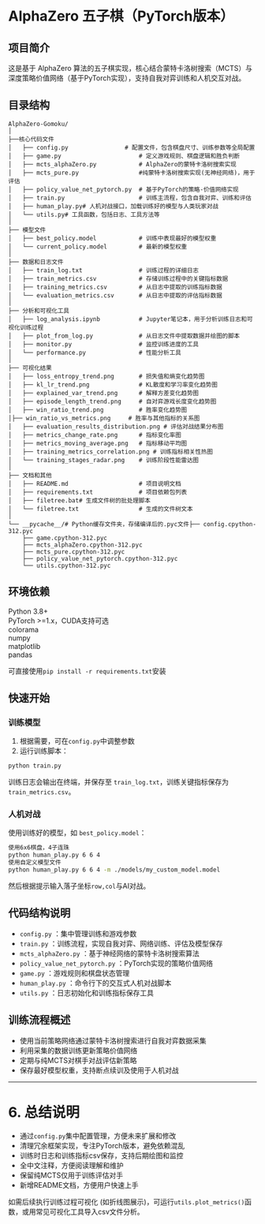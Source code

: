
# AlphaZero 五子棋（PyTorch版本）

## 项目简介

这是基于 AlphaZero 算法的五子棋实现，核心结合蒙特卡洛树搜索（MCTS）与深度策略价值网络（基于PyTorch实现），支持自我对弈训练和人机交互对战。

## 目录结构

```
AlphaZero-Gomoku/
│
├──核心代码文件
│   ├── config.py                # 配置文件，包含棋盘尺寸、训练参数等全局配置
│   ├── game.py                      # 定义游戏规则、棋盘逻辑和胜负判断
│   ├── mcts_alphaZero.py            # AlphaZero的蒙特卡洛树搜索实现
│   ├── mcts_pure.py                 #纯蒙特卡洛树搜索实现(无神经网络)，用于评估
│   ├── policy_value_net_pytorch.py  # 基于PyTorch的策略-价值网络实现
│   ├── train.py                     # 训练主流程，包含自我对弈、训练和评估
│   ├── human_play.py# 人机对战接口，加载训练好的模型与人类玩家对战
│   └── utils.py# 工具函数，包括日志、工具方法等
│
├── 模型文件
│   ├── best_policy.model            # 训练中表现最好的模型权重
│   └── current_policy.model         # 最新的模型权重
│
├── 数据和日志文件
│   ├── train_log.txt                # 训练过程的详细日志
│   ├── train_metrics.csv            # 存储训练过程中的关键指标数据
│   ├── training_metrics.csv         # 从日志中提取的训练指标数据
│   └── evaluation_metrics.csv       # 从日志中提取的评估指标数据
│
├── 分析和可视化工具
│   ├── log_analysis.ipynb           # Jupyter笔记本，用于分析训练日志和可视化训练过程
│   ├── plot_from_log.py             # 从日志文件中提取数据并绘图的脚本
│   ├── monitor.py                   # 监控训练进度的工具
│   └── performance.py               # 性能分析工具
│
├── 可视化结果
│   ├── loss_entropy_trend.png       # 损失值和熵变化趋势图
│   ├── kl_lr_trend.png              # KL散度和学习率变化趋势图
│   ├── explained_var_trend.png      # 解释方差变化趋势图
│   ├── episode_length_trend.png     # 自对弈游戏长度变化趋势图
│   ├── win_ratio_trend.png          # 胜率变化趋势图
│├── win_ratio_vs_metrics.png     # 胜率与其他指标的关系图
│   ├── evaluation_results_distribution.png # 评估对战结果分布图
│   ├── metrics_change_rate.png      # 指标变化率图
│   ├── metrics_moving_average.png   # 指标移动平均图
│   ├── training_metrics_correlation.png # 训练指标相关性热图
│   └── training_stages_radar.png    # 训练阶段性能雷达图
│
├── 文档和其他
│   ├── README.md                    # 项目说明文档
│   ├── requirements.txt             # 项目依赖包列表
│   ├── filetree.bat# 生成文件树的批处理脚本
│   └── filetree.txt                 # 生成的文件树文本
│
└── __pycache__/# Python缓存文件夹，存储编译后的.pyc文件├── config.cpython-312.pyc
    ├── game.cpython-312.pyc
    ├── mcts_alphaZero.cpython-312.pyc
    ├── mcts_pure.cpython-312.pyc
    ├── policy_value_net_pytorch.cpython-312.pyc
    └── utils.cpython-312.pyc

```

## 环境依赖

Python 3.8+  
PyTorch >=1.x，CUDA支持可选  
colorama  
numpy  
matplotlib  
pandas

可直接使用`pip install -r requirements.txt`安装

## 快速开始

### 训练模型

1. 根据需要，可在`config.py`中调整参数  
2. 运行训练脚本：

```bash
python train.py
```

训练日志会输出在终端，并保存至 `train_log.txt`，训练关键指标保存为 `train_metrics.csv`。

### 人机对战

使用训练好的模型，如 `best_policy.model`：

```bash
使用6x6棋盘，4子连珠
python human_play.py 6 6 4
使用自定义模型文件
python human_play.py 6 6 4 -m ./models/my_custom_model.model
```

然后根据提示输入落子坐标`row,col`与AI对战。

## 代码结构说明

- `config.py` ：集中管理训练和游戏参数  
- `train.py` ：训练流程，实现自我对弈、网络训练、评估及模型保存  
- `mcts_alphaZero.py` ：基于神经网络的蒙特卡洛树搜索算法  
- `policy_value_net_pytorch.py` ：PyTorch实现的策略价值网络  
- `game.py` ：游戏规则和棋盘状态管理  
- `human_play.py` ：命令行下的交互式人机对战脚本  
- `utils.py` ：日志初始化和训练指标保存工具

## 训练流程概述

- 使用当前策略网络通过蒙特卡洛树搜索进行自我对弈数据采集  
- 利用采集的数据训练更新策略价值网络  
- 定期与纯MCTS对棋手对战评估新策略  
- 保存最好模型权重，支持断点续训及使用于人机对战

---


# 6. 总结说明

- 通过`config.py`集中配置管理，方便未来扩展和修改  
- 清理冗余框架实现，专注PyTorch版本，避免依赖混乱  
- 训练时日志和训练指标csv保存，支持后期绘图和监控  
- 全中文注释，方便阅读理解和维护  
- 保留纯MCTS仅用于训练评估对手  
- 新增README文档，方便用户快速上手

如需后续执行训练过程可视化 (如折线图展示)，可运行`utils.plot_metrics()`函数，或用常见可视化工具导入csv文件分析。

